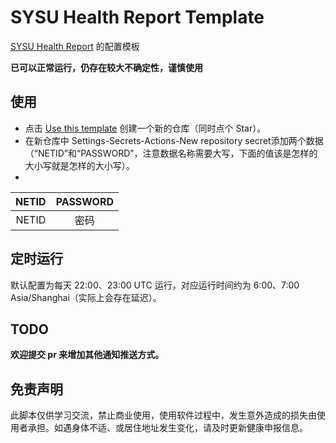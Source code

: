 # SYSU Health Report Template

[SYSU Health Report](https://github.com/djh29/SYSU-HealthReport) 的配置模板

**已可以正常运行，仍存在较大不确定性，谨慎使用**

## 使用

- 点击 [Use this template](https://github.com/Editst/SYSU-HealthReport-Template/generate) 创建一个新的仓库（同时点个 Star）。
- 在新仓库中 Settings-Secrets-Actions-New repository secret添加两个数据（“NETID”和“PASSWORD”，注意数据名称需要大写，下面的值该是怎样的大小写就是怎样的大小写）。
- 
| NETID | PASSWORD |
| :-----: | :--------: |
| NETID |   密码    |

## 定时运行

默认配置为每天 22:00、23:00 UTC 运行，对应运行时间约为 6:00、7:00 Asia/Shanghai（实际上会存在延迟）。

## TODO

**欢迎提交 pr 来增加其他通知推送方式。**

## 免责声明

此脚本仅供学习交流，禁止商业使用，使用软件过程中，发生意外造成的损失由使用者承担。如遇身体不适、或居住地址发生变化，请及时更新健康申报信息。
